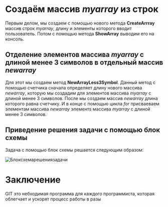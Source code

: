 # Создаём массив *myarray* из строк

Первым делом, мы создаем с помощью нового метода **CreateArrray** массив строк *myarray*, длину и элементы которого вводит пользователь. Потом с помощью метода **ShowArray** выводим его на консоль.

## Отделение элементов массива *myarray* с длиной менее 3 символов в отдельный массив *newarray*

Для этот мы создаем метод **NewArrayLess3Symbol**. Данный метод с помощью счетчика сначала определяет длину нового массива *newarray*, которую мы создадим для элементов массива *myarray* с длиной менее 3 символов. После мы создаем массив *newarray* длина которого равна счетчику. И в конце с помощью цикла *for* присваеваем элементам массива *newarray* элементs массива *myarray* с длиной менее 3 символов.

## Приведение решения задачи с помощью блок схемы

Задача с помощью блок схемы решается следующим образом:

![Блоксхемарешениязадачи](Blockdiagram.jpg)

# Заключение

GIT это небходимая программа для каждого программиста, которая облегчает и ускорят процесс работы в разы 